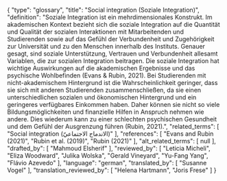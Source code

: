 {
    "type": "glossary",
    "title": "Social integration (Soziale Integration)",
    "definition": "Soziale Integration ist ein mehrdimensionales Konstrukt. Im akademischen Kontext bezieht sich die soziale Integration auf die Quantität und Qualität der sozialen Interaktionen mit Mitarbeitenden und Studierenden sowie auf das Gefühl der Verbundenheit und Zugehörigkeit zur Universität und zu den Menschen innerhalb des Instituts. Genauer gesagt, sind soziale Unterstützung, Vertrauen und Verbundenheit allesamt Variablen, die zur sozialen Integration beitragen. Die soziale Integration hat wichtige Auswirkungen auf die akademischen Ergebnisse und das psychische Wohlbefinden (Evans & Rubin, 2021). Bei Studierenden mit nicht-akademischem Hintergrund ist die Wahrscheinlichkeit geringer, dass sie sich mit anderen Studierenden zusammenschließen, da sie einen unterschiedlichen sozialen und ökonomischen Hintergrund und ein geringeres verfügbares Einkommen haben. Daher können sie nicht so viele Bildungsmöglichkeiten und finanzielle Hilfen in Anspruch nehmen wie andere. Dies wiederum kann zu einer schlechten psychischen Gesundheit und dem Gefühl der Ausgrenzung führen (Rubin, 2021).",
    "related_terms": [
        "Social integration (الاندماج الاجتماعيّ)"
    ],
    "references": [
        "Evans and Rubin (2021)",
        "Rubin et al. (2019)",
        "Rubin (2021)"
    ],
    "alt_related_terms": [
        null
    ],
    "drafted_by": [
        "Mahmoud Elsherif"
    ],
    "reviewed_by": [
        "Leticia Micheli",
        "Eliza Woodward",
        "Julika Wolska",
        "Gerald Vineyard",
        "Yu-Fang Yang",
        "Flávio Azevedo"
    ],
    "language": "german",
    "translated_by": [
        "Susanne Vogel"
    ],
    "translation_reviewed_by": [
        "Helena Hartmann",
        "Joris Frese"
    ]
}